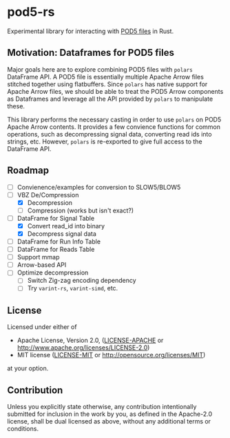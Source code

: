 # pod5-rs

Experimental library for interacting with [POD5 files](https://github.com/nanoporetech/pod5-file-format) in Rust.

## Motivation: Dataframes for POD5 files

Major goals here are to explore combining POD5 files with `polars` DataFrame API. A POD5 file is essentially multiple Apache Arrow files stitched together using flatbuffers. Since `polars` has native support for Apache Arrow files, we should be able to treat the POD5 Arrow components as Dataframes and leverage all the API provided by `polars` to manipulate these.

This library performs the necessary casting in order to use `polars` on POD5 Apache Arrow contents. It provides a few convience functions for common operations, such as decompressing signal data, converting read ids into strings, etc. However, `polars` is re-exported to give full access to the DataFrame API.

## Roadmap

- [ ] Convienence/examples for conversion to SLOW5/BLOW5
- [ ] VBZ De/Compression
  - [x] Decompression
  - [ ] Compression (works but isn't exact?)
- [ ] DataFrame for Signal Table
  - [x] Convert read_id into binary
  - [x] Decompress signal data
- [ ] DataFrame for Run Info Table
- [ ] DataFrame for Reads Table
- [ ] Support mmap
- [ ] Arrow-based API
- [ ] Optimize decompression
  - [ ] Switch Zig-zag encoding dependency
  - [ ] Try `varint-rs`, `varint-simd`, etc.

## License

Licensed under either of

- Apache License, Version 2.0, ([LICENSE-APACHE](LICENSE-APACHE) or <http://www.apache.org/licenses/LICENSE-2.0>)
- MIT license ([LICENSE-MIT](LICENSE-MIT) or <http://opensource.org/licenses/MIT>)

at your option.

## Contribution

Unless you explicitly state otherwise, any contribution intentionally submitted
for inclusion in the work by you, as defined in the Apache-2.0 license, shall be
dual licensed as above, without any additional terms or conditions.
